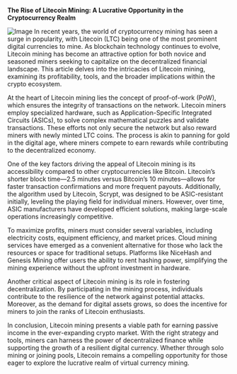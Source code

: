 **The Rise of Litecoin Mining: A Lucrative Opportunity in the Cryptocurrency Realm**


![Image](https://github.com/user-attachments/assets/31692037-0104-4703-abd1-696b6a7dd41b)
In recent years, the world of cryptocurrency mining has seen a surge in popularity, with Litecoin (LTC) being one of the most prominent digital currencies to mine. As blockchain technology continues to evolve, Litecoin mining has become an attractive option for both novice and seasoned miners seeking to capitalize on the decentralized financial landscape. This article delves into the intricacies of Litecoin mining, examining its profitability, tools, and the broader implications within the crypto ecosystem.

At the heart of Litecoin mining lies the concept of proof-of-work (PoW), which ensures the integrity of transactions on the network. Litecoin miners employ specialized hardware, such as Application-Specific Integrated Circuits (ASICs), to solve complex mathematical puzzles and validate transactions. These efforts not only secure the network but also reward miners with newly minted LTC coins. The process is akin to panning for gold in the digital age, where miners compete to earn rewards while contributing to the decentralized economy.

One of the key factors driving the appeal of Litecoin mining is its accessibility compared to other cryptocurrencies like Bitcoin. Litecoin’s shorter block time—2.5 minutes versus Bitcoin’s 10 minutes—allows for faster transaction confirmations and more frequent payouts. Additionally, the algorithm used by Litecoin, Scrypt, was designed to be ASIC-resistant initially, leveling the playing field for individual miners. However, over time, ASIC manufacturers have developed efficient solutions, making large-scale operations increasingly competitive.

To maximize profits, miners must consider several variables, including electricity costs, equipment efficiency, and market prices. Cloud mining services have emerged as a convenient alternative for those who lack the resources or space for traditional setups. Platforms like NiceHash and Genesis Mining offer users the ability to rent hashing power, simplifying the mining experience without the upfront investment in hardware.

Another critical aspect of Litecoin mining is its role in fostering decentralization. By participating in the mining process, individuals contribute to the resilience of the network against potential attacks. Moreover, as the demand for digital assets grows, so does the incentive for miners to join the ranks of Litecoin enthusiasts.

In conclusion, Litecoin mining presents a viable path for earning passive income in the ever-expanding crypto market. With the right strategy and tools, miners can harness the power of decentralized finance while supporting the growth of a resilient digital currency. Whether through solo mining or joining pools, Litecoin remains a compelling opportunity for those eager to explore the lucrative realm of virtual currency mining.